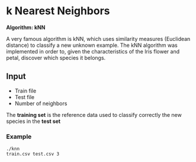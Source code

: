 # k Nearest Neighbors

**Algorithm: kNN**

A very famous algorithm is kNN, which uses similarity measures (Euclidean distance) to classify a new unknown example. 
The kNN algorithm was implemented in order to, given the characteristics of the Iris flower and petal, 
discover which species it belongs.

## Input

* Train file
* Test file
* Number of neighbors

The **training set** is the reference data used to classify correctly the new species in the **test set**

### Example
```
./knn
train.csv test.csv 3
```
